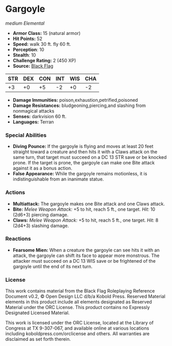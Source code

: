 # Gargoyle

*medium* *Elemental*

- **Armor Class:** 15 (natural armor)
- **Hit Points:** 52 
- **Speed:** walk 30 ft. fly 60 ft.
- **Perception**: 10
- **Stealth**: 10
- **Challenge Rating:** 2 (450 XP)
- **Source:** [Black Flag](https://koboldpress.com/kpstore/product/tovrpg-pg-mv/)

| STR | DEX | CON | INT | WIS | CHA |
| --- | --- | --- | --- | --- | --- |
| +3 | +0 | +5 | -2 | +0 | -2 |

- **Damage Immunities:** poison,exhaustion,petrified,poisoned
- **Damage Resistances:** bludgeoning,piercing,and slashing from nonmagical attacks
- **Senses:** darkvision 60 ft.
- **Languages:** Terran

### Special Abilities

- **Diving Pounce:** If the gargoyle is flying and moves at least 20 feet straight toward a creature and then hits it with a Claws attack on the same turn, that target must succeed on a DC 13 STR save or be knocked prone. If the target is prone, the gargoyle can make one Bite attack against it as a bonus action.
- **False Appearance:** While the gargoyle remains motionless, it is indistinguishable from an inanimate statue.

### Actions

- **Multiattack:** The gargoyle makes one Bite attack and one Claws attack.
- **Bite:** _Melee Weapon Attack:_ +5 to hit, reach 5 ft., one target. _Hit:_ 10 (2d6+3) piercing damage.
- **Claws:** _Melee Weapon Attack:_ +5 to hit, reach 5 ft., one target. _Hit:_ 8 (2d4+3) slashing damage.

### Reactions

- **Fearsome Mien:** When a creature the gargoyle can see hits it with an attack, the gargoyle can shift its face to appear more monstrous. The attacker must succeed on a DC 13 WIS save or be frightened of the gargoyle until the end of its next turn.


### License

This work contains material from the Black Flag Roleplaying Reference Document v0.2, © Open Design LLC d/b/a Kobold Press. Reserved Material elements in this product include all elements designated as Reserved Material under the ORC License. This product contains no Expressly Designated Licensed Material.

This work is licensed under the ORC License, located at the Library of Congress at TX 9-307-067, and available online at various locations including koboldpress.com/orclicense and others. All warranties are disclaimed as set forth therein.
